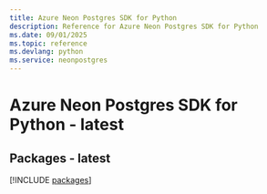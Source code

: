 ```yaml
---
title: Azure Neon Postgres SDK for Python
description: Reference for Azure Neon Postgres SDK for Python
ms.date: 09/01/2025
ms.topic: reference
ms.devlang: python
ms.service: neonpostgres
---
```

# Azure Neon Postgres SDK for Python - latest
## Packages - latest
[!INCLUDE [packages](neon-postgres-index.md)]